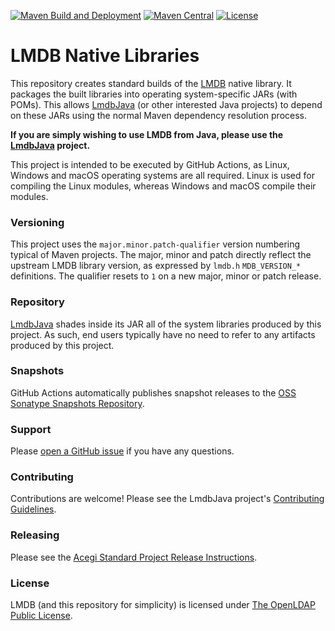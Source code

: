 [![Maven Build and Deployment](https://github.com/lmdbjava/native/workflows/Maven%20Build%20and%20Deployment/badge.svg)](https://github.com/lmdbjava/native/actions)
[![Maven Central](https://img.shields.io/maven-central/v/org.lmdbjava/lmdbjava-native-parent.svg?maxAge=3600)](http://search.maven.org/#search%7Cga%7C1%7Cg%3A%22org.lmdbjava%22%20AND%20a%3A%22lmdbjava-native-parent%22)
[![License](https://img.shields.io/badge/license-OpenLDAP-blue.svg?maxAge=2592000)](http://www.openldap.org/software/release/license.html)

# LMDB Native Libraries

This repository creates standard builds of the [LMDB](http://symas.com/mdb/)
native library. It packages the built libraries into operating system-specific
JARs (with POMs). This allows [LmdbJava](https://github.com/lmdbjava/lmdbjava)
(or other interested Java projects) to depend on these JARs using the normal
Maven dependency resolution process.

**If you are simply wishing to use LMDB from Java, please use the
[LmdbJava](https://github.com/lmdbjava/lmdbjava) project.**

This project is intended to be executed by GitHub Actions, as Linux, Windows and
macOS operating systems are all required. Linux is used for compiling the Linux
modules, whereas Windows and macOS compile their modules.

### Versioning

This project uses the `major.minor.patch-qualifier` version numbering typical
of Maven projects. The major, minor and patch directly reflect the upstream
LMDB library version, as expressed by `lmdb.h` `MDB_VERSION_*` definitions.
The qualifier resets to `1` on a new major, minor or patch release.

### Repository

[LmdbJava](https://github.com/lmdbjava/lmdbjava) shades inside its JAR all of
the system libraries produced by this project. As such, end users typically have
no need to refer to any artifacts produced by this project.

### Snapshots

GitHub Actions automatically publishes snapshot releases to the
[OSS Sonatype Snapshots Repository](https://oss.sonatype.org/content/repositories/snapshots/org/lmdbjava/lmdbjava-native-parent/).

### Support

Please [open a GitHub issue](https://github.com/lmdbjava/native/issues) if you
have any questions.

### Contributing

Contributions are welcome! Please see the LmdbJava project's
[Contributing Guidelines](https://github.com/lmdbjava/lmdbjava/blob/master/CONTRIBUTING.md).

### Releasing

Please see the [Acegi Standard Project Release Instructions](https://github.com/acegi/acegi-standard-project#performing-a-release).

### License
LMDB (and this repository for simplicity) is licensed under
[The OpenLDAP Public License](http://www.openldap.org/software/release/license.html).
